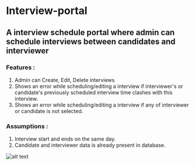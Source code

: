 # Interview-portal

## A interview schedule portal where admin can schedule interviews between candidates and interviewer

### Features :
 1. Admin can Create, Edit, Delete interviews
 2. Shows an error while scheduling/editing a interview if interviewer's or candidate's previously scheduled interview time clashes with this interview.
 3. Shows an error while scheduling/editing a interview if any of interviewer or candidate is not selected.
 
 ### Assumptions :
 1. Interview start and ends on the same day.
 2. Candidate and interviewer data is already present in database.
 
 ![alt text](https://github.com/yuvrajparihar/Interview-portal/tree/main/images/list.png?raw=true)
 
